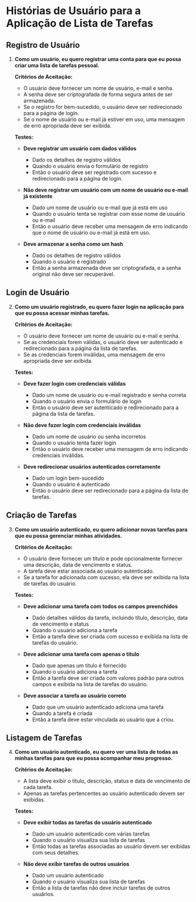 # Histórias de Usuário para a Aplicação de Lista de Tarefas

## Registro de Usuário

1. **Como um usuário, eu quero registrar uma conta para que eu possa criar uma lista de tarefas pessoal.**

   **Critérios de Aceitação:**
   - O usuário deve fornecer um nome de usuário, e-mail e senha.
   - A senha deve ser criptografada de forma segura antes de ser armazenada.
   - Se o registro for bem-sucedido, o usuário deve ser redirecionado para a página de login.
   - Se o nome de usuário ou e-mail já estiver em uso, uma mensagem de erro apropriada deve ser exibida.

   **Testes:**
   - **Deve registrar um usuário com dados válidos**
     - Dado os detalhes de registro válidos
     - Quando o usuário envia o formulário de registro
     - Então o usuário deve ser registrado com sucesso e redirecionado para a página de login.

   - **Não deve registrar um usuário com um nome de usuário ou e-mail já existente**
     - Dado um nome de usuário ou e-mail que já está em uso
     - Quando o usuário tenta se registrar com esse nome de usuário ou e-mail
     - Então o usuário deve receber uma mensagem de erro indicando que o nome de usuário ou e-mail já está em uso.

   - **Deve armazenar a senha como um hash**
     - Dado os detalhes de registro válidos
     - Quando o usuário é registrado
     - Então a senha armazenada deve ser criptografada, e a senha original não deve ser recuperável.

## Login de Usuário

2. **Como um usuário registrado, eu quero fazer login na aplicação para que eu possa acessar minhas tarefas.**

   **Critérios de Aceitação:**
   - O usuário deve fornecer um nome de usuário ou e-mail e senha.
   - Se as credenciais forem válidas, o usuário deve ser autenticado e redirecionado para a página da lista de tarefas.
   - Se as credenciais forem inválidas, uma mensagem de erro apropriada deve ser exibida.

   **Testes:**
   - **Deve fazer login com credenciais válidas**
     - Dado um nome de usuário ou e-mail registrado e senha correta
     - Quando o usuário envia o formulário de login
     - Então o usuário deve ser autenticado e redirecionado para a página da lista de tarefas.

   - **Não deve fazer login com credenciais inválidas**
     - Dado um nome de usuário ou senha incorretos
     - Quando o usuário tenta fazer login
     - Então o usuário deve receber uma mensagem de erro indicando credenciais inválidas.

   - **Deve redirecionar usuários autenticados corretamente**
     - Dado um login bem-sucedido
     - Quando o usuário é autenticado
     - Então o usuário deve ser redirecionado para a página da lista de tarefas.

## Criação de Tarefas

3. **Como um usuário autenticado, eu quero adicionar novas tarefas para que eu possa gerenciar minhas atividades.**

   **Critérios de Aceitação:**
   - O usuário deve fornecer um título e pode opcionalmente fornecer uma descrição, data de vencimento e status.
   - A tarefa deve estar associada ao usuário autenticado.
   - Se a tarefa for adicionada com sucesso, ela deve ser exibida na lista de tarefas do usuário.

   **Testes:**
   - **Deve adicionar uma tarefa com todos os campos preenchidos**
     - Dado detalhes válidos da tarefa, incluindo título, descrição, data de vencimento e status
     - Quando o usuário adiciona a tarefa
     - Então a tarefa deve ser criada com sucesso e exibida na lista de tarefas do usuário.

   - **Deve adicionar uma tarefa com apenas o título**
     - Dado que apenas um título é fornecido
     - Quando o usuário adiciona a tarefa
     - Então a tarefa deve ser criada com valores padrão para outros campos e exibida na lista de tarefas do usuário.

   - **Deve associar a tarefa ao usuário correto**
     - Dado que um usuário autenticado adiciona uma tarefa
     - Quando a tarefa é criada
     - Então a tarefa deve estar vinculada ao usuário que a criou.

## Listagem de Tarefas

4. **Como um usuário autenticado, eu quero ver uma lista de todas as minhas tarefas para que eu possa acompanhar meu progresso.**

   **Critérios de Aceitação:**
   - A lista deve exibir o título, descrição, status e data de vencimento de cada tarefa.
   - Apenas as tarefas pertencentes ao usuário autenticado devem ser exibidas.

   **Testes:**
   - **Deve exibir todas as tarefas do usuário autenticado**
     - Dado um usuário autenticado com várias tarefas
     - Quando o usuário visualiza sua lista de tarefas
     - Então todas as tarefas associadas ao usuário devem ser exibidas com seus detalhes.

   - **Não deve exibir tarefas de outros usuários**
     - Dado um usuário autenticado
     - Quando o usuário visualiza sua lista de tarefas
     - Então a lista de tarefas não deve incluir tarefas de outros usuários.
